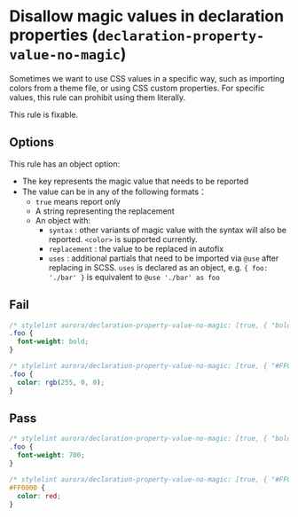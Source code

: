 # Disallow magic values in declaration properties (`declaration-property-value-no-magic`)

Sometimes we want to use CSS values ​​in a specific way, such as importing colors from a theme file, or using CSS custom properties. For specific values, this rule can prohibit using them literally.

This rule is fixable.

## Options

This rule has an object option:

- The key represents the magic value that needs to be reported
- The value can be in any of the following formats：
    - `true` means report only
    - A string representing the replacement
    - An object with:
        - `syntax` : other variants of magic value with the syntax will also be reported. `<color>` is supported currently.
        - `replacement` : the value to be replaced in autofix
        - `uses` : additional partials that need to be imported via `@use` after replacing in SCSS. `uses` is declared as an object, e.g. `{ foo: './bar' }` is equivalent to `@use './bar' as foo`

## Fail

```scss
/* stylelint aurora/declaration-property-value-no-magic: [true, { "bold": "bolder" }] */
.foo {
  font-weight: bold;
}
```

```scss
/* stylelint aurora/declaration-property-value-no-magic: [true, { "#FF0000": { "syntax": "<color>" } }] */
.foo {
  color: rgb(255, 0, 0);
}
```

## Pass

```scss
/* stylelint aurora/declaration-property-value-no-magic: [true, { "bold": "bolder" }] */
.foo {
  font-weight: 700;
}
```

```scss
/* stylelint aurora/declaration-property-value-no-magic: [true, { "#FF0000": { "syntax": "<color>" } }] */
#FF0000 {
  color: red;
}
```
